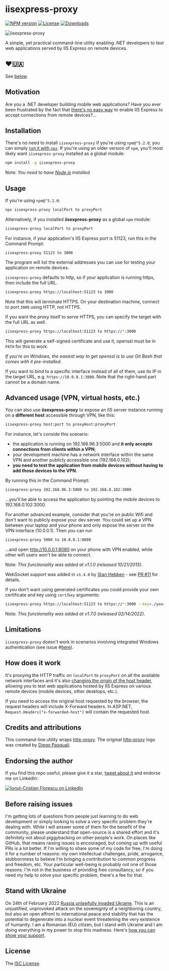 # iisexpress-proxy

[![NPM version][npm-image]][npm-url]
[![License][license-image]][license-url]
[![Downloads][downloads-image]][downloads-url]

![iisexpress-proxy](https://cloud.githubusercontent.com/assets/581999/13374338/4db36f40-dd8a-11e5-9248-a00a22e97eb0.png)

A simple, yet practical command-line utility enabling .NET developers to test web applications served by IIS Express on remote devices.

## ❤️🇺🇦

See [below](#stand-with-ukraine).

## Motivation

Are you a .NET developer building mobile web applications?
Have you ever been frustrated by the fact that [there's no easy way](https://www.google.com/search?q=iis+express+remote+access) to enable IIS Express to accept connections from remote devices?...

## Installation

There's no need to install `iisexpress-proxy` if you're using `npm@^5.2.0`; you can simply [run it with `npx`](https://medium.com/@maybekatz/introducing-npx-an-npm-package-runner-55f7d4bd282b). If you're using an older version of `npm`, you'll most likely want `iisexpress-proxy` installed as a global module:
```sh
npm install -g iisexpress-proxy
```

Note: _You need to have [Node.js](https://nodejs.org/) installed._

## Usage

If you're using `npm@^5.2.0`:

```sh
npx iisexpress-proxy localPort to proxyPort
```

Alternatively, if you installed **iisexpress-proxy** as a global `npm` module:

```sh
iisexpress-proxy localPort to proxyPort
```

For instance, if your application's IIS Express port is 51123, run this in the Command Prompt:

    iisexpress-proxy 51123 to 3000

The program will list the external addresses you can use for testing your application on remote devices.

`iisexpress-proxy` defaults to http, so if your application is running https, then include the full URL.

```sh
iisexpress-proxy https://localhost:51123 to 3000
```

Note that this will terminate HTTPS. On your destination machine, connect to port `3000` using HTTP, not HTTPS.

If you want the proxy itself to serve HTTPS, you can specify the target with the full URL as well.

```sh
iisexpress-proxy https://localhost:51123 to https://*:3000
```

This will generate a self-signed certificate and use it, openssl must be in `PATH` for this to work.

_If you're on Windows, the easiest way to get openssl is to use Git Bash that comes with it pre-installed._

If you want to bind to a specific interface instead of all of them, use its IP in the target URL, e.g. `https://10.0.0.1:3000`. Note that the right-hand part cannot be a domain name.

## Advanced usage (VPN, virtual hosts, etc.)

You can also use **iisexpress-proxy** to expose an IIS server instance running on a **different host** accessible through VPN, like this:

```sh
iisexpress-proxy host:port to proxyHost:proxyPort
```

For instance, let's conside this scenario:

- the application is running on 192.168.96.3:5000 and **it only accepts connections from clients within a VPN**;
- your development machine has a network interface within the same VPN and another publicly accessible one (192.168.0.102);
- **you need to test the application from mobile devices without having to add those devices to the VPN**.

By running this in the Command Prompt:

```sh
iisexpress-proxy 192.168.96.3:5000 to 192.168.0.102:3000
```

...you'll be able to access the application by pointing the mobile devices to 192.168.0.102:3000.

For another advanced example, consider that you're on public Wifi and don't want to publicly expose your dev server. You could
set up a VPN between your laptop and your phone and only expose the server on the VPN interface (10.0.0.1). Then you can run

```sh
iisexpress-proxy 5000 to 10.0.0.1:8080
```

...and open http://10.0.0.1:8080 on your phone with VPN enabled, while other wifi users won't be able to connect.

Note: _This functionality was added at v1.1.0 (released 10/21/2015)_.

WebSocket support was added in `v1.4.0` by [Stan Hebben](https://github.com/stanhebben) - see [PR #11](https://github.com/icflorescu/iisexpress-proxy/pull/21) for details.

If you don't want using generated certificates you could provide your own certificate and key using `cert`/`key` arguments:

```sh
iisexpress-proxy https://localhost:51123 to https://*:3000 --key=./your-key.pem --cert=./your-cert.pem
```

Note: _This functionality was added at v1.7.0 (released 02/14/2022)_.

## Limitations

`iisexpress-proxy` doesn't work in scenarios involving integrated Windows authentication (see issue #[here](https://github.com/icflorescu/iisexpress-proxy/issues/5)).

## How does it work

It's proxying the HTTP traffic on `localPort` to `proxyPort` on all the available network interfaces and it's also [changing the origin of the host header](https://github.com/nodejitsu/node-http-proxy/blob/master/lib/http-proxy.js#L44), allowing you to test web applications hosted by IIS Express on various remote devices (mobile devices, other desktops, etc.).

If you need to access the original host requested by the browser, the request headers will include X-Forward headers. In ASP.NET, `Request.Headers["x-forwarded-host"]` will contain the requested host.

## Credits and attributions

This command-line utility wraps [http-proxy](https://github.com/nodejitsu/node-http-proxy).
The original [http-proxy](https://github.com/nodejitsu/node-http-proxy) logo was created by [Diego Pasquali](http://dribbble.com/diegopq).

## Endorsing the author

If you find this repo useful, please give it a star, [tweet about it](http://twitter.com/share?text=Access%20your%20IIS%20Express%20applications%20from%20remote%20devices&url=https%3A%2F%2Fgithub.com%2Ficflorescu%2Fiisexpress-proxy&hashtags=iisexpress%2Cremote%2Cvisualstudio%2Cnode.js&via=icflorescu) and endorse me on LinkedIn:

[![Ionut-Cristian Florescu on LinkedIn](https://static.licdn.com/scds/common/u/img/webpromo/btn_viewmy_160x25.png)](https://www.linkedin.com/in/icflorescu)

## Before raising issues

I'm getting lots of questions from people just learning to do web development or simply looking to solve a very specific problem they're dealing with. While I will answer some of them for the benefit of the community, please understand that open-source is a shared effort and it's definitely not about piggybacking on other people's work. On places like GitHub, that means raising issues is encouraged, but coming up with useful PRs is a lot better. If I'm willing to share some of my code for free, I'm doing it for a number of reasons: my own intellectual challenges, pride, arrogance, stubbornness to believe I'm bringing a contribution to common progress and freedom, etc. Your particular well-being is probably not one of those reasons. I'm not in the business of providing free consultancy, so if you need my help to solve your specific problem, there's a fee for that.

## Stand with Ukraine

On 24th of February 2022 [Russia unlawfully invaded Ukraine](https://en.wikipedia.org/wiki/Russo-Ukrainian_War). This is an unjustified, unprovoked attack on the sovereignty of a neighboring country, but also an open affront to international peace and stability that has the potential to degenerate into a nuclear event threatening the very existence of humanity. I am a Romanian (EU) citizen, but I stand with Ukraine and I am doing everything in my power to stop this madness. Here's [how you can show your support](https://www.stopputin.net/).

## License

The [ISC License](https://github.com/icflorescu/iisexpress-proxy/blob/master/LICENSE).

[npm-image]: https://img.shields.io/npm/v/iisexpress-proxy.svg?style=flat-square
[npm-url]: https://npmjs.org/package/iisexpress-proxy
[license-image]: http://img.shields.io/npm/l/iisexpress-proxy.svg?style=flat-square
[license-url]: LICENSE
[downloads-image]: http://img.shields.io/npm/dm/iisexpress-proxy.svg?style=flat-square
[downloads-url]: https://npmjs.org/package/iisexpress-proxy
